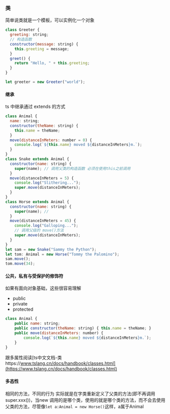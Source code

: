 ### 类

简单说类就是一个模板，可以实例化一个对象

```javascript
class Greeter {
  greeting: string;
  // 构造函数
  constructor(message: string) {
    this.greeting = message;
  }
  greet() {
    return "Hello, " + this.greeting;
  }
}

let greeter = new Greeter("world");
```

#### 继承

ts 中继承通过 extends 的方式

```javascript
class Animal {
  name: string;
  constructor(theName: string) {
    this.name = theName;
  }
  move(distanceInMeters: number = 0) {
    console.log(`${this.name} moved ${distanceInMeters}m.`);
  }
}
class Snake extends Animal {
  constructor(name: string) {
    super(name); // 调用父类的构造函数 必须在使用this之前调用
  }
  move(distanceInMeters = 5) {
    console.log("Slithering...");
    super.move(distanceInMeters);
  }
}
class Horse extends Animal {
  constructor(name: string) {
    super(name); // 
  }
  move(distanceInMeters = 45) {
    console.log("Galloping...");
    // 调用父级的 move()方法
    super.move(distanceInMeters);
  }
}
let sam = new Snake("Sammy the Python");
let tom: Animal = new Horse("Tommy the Palomino");
sam.move();
tom.move(34);
```
#### 公共，私有与受保护的修饰符
如果有面向对象基础，这些很容易理解
+ public
+ private
+ protected
```javascript
class Animal {
    public name: string;
    public constructor(theName: string) { this.name = theName; }
    public move(distanceInMeters: number) {
        console.log(`${this.name} moved ${distanceInMeters}m.`);
    }
}
```

跟多属性阅读[ts中文文档-类https://www.tslang.cn/docs/handbook/classes.html](https://www.tslang.cn/docs/handbook/classes.html)

#### 多态性
相同的方法，不同的行为
实际就是在字类重新定义了父类的方法(即不再调用super.xxx())，当new 调用的是哪个类，使用的就是哪个类的方法，而不会去使用父类的方法，尽管像`let a:Animal = new Horse()`这样，a属于Animal